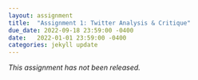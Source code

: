 ```yaml
---
layout: assignment
title:  "Assignment 1: Twitter Analysis & Critique"
due_date: 2022-09-18 23:59:00 -0400
date:   2022-01-01 23:59:00 -0400
categories: jekyll update
---
```


*This assignment has not been released.*

<!--
Twitter, the social networking platform, has fallen on hard times. It has [missed expectations](https://www.cnbc.com/2022/02/10/twitter-twtr-q4-2021-earnings.html) for user growth and revenue, has [struggled to ship](https://www.theverge.com/2022/3/10/22970043/twitter-product-leadership-interview) compelling new features for several years, and has a [problematic track record](https://wapo.st/3KhcFdP) of protecting user security and privacy. 

As an intrepid new designer, you sense an opportunity for a new app that you call _Fritter_ — a web service for frittering your time away, that clones the best parts of Twitter and extends it in exciting new ways. But before you get deep into designing and coding Fritter, you want to make sure that your hunch is well-grounded in user needs, and that it won't suffer from the same social and ethical problems.

**Purpose:** This assignment will give you experience with (a) conducting needfinding interviews, and (b) thinking through ethical design considerations following the [Value Sensitive Design (VSD) framework](http://www.envisioningcards.com).

**Reminders**. Make sure you have read and understood the rules for collaboration, submission and slack days.

## Your Tasks

1. VSD provides [4 dimensions (or criteria)](http://www.envisioningcards.com/?page_id=2#1) for analyzing designs: **stakeholders**, or the direct and indirect people who may be impacted by the technological design you're envisioning; **time**, or thinking through the short, medium, and long term implications of your design; **values**, or how your design affects what people consider to be important with respect to autonomy, a sense of community, democratic expression, inclusion, fairness, etc.; and, **pervasiveness**, or what the systemtic interactions may occur if your design is broadly adopted. For each of these criteria, VSD offers a [series of prompts](http://www.envisioningcards.com/?page_id=7) to spur your analysis.  

    **For each of the 4 dimensions, pick 2 prompts and apply them to analyze the strengths and weaknesses of Twitter as it exists today, and opportunities they suggest for your app, Fritter.** For instance, what challenges might someone experience when a Twitter account needs to change hands? Or, how might Twitter grapple with crossing national boundaries (e.g., [complying with takedown notices](https://techcrunch.com/2022/07/05/twitter-sues-india-government/) issued by governments)? **Document your analysis** in a manner that fits the prompt. This may include a richly annotated screenshot of relevant user interface elements, narrating over a short screen recording, and/or a brief (~150 word) written paragraph. 
    
2. Augment your VSD analysis by conducting **two interviews** with people who use Twitter or other social networking platforms (e.g., Twitch, Snapchat, TikTok, etc.). Each interview should last 30 to 45 minutes, and should explore topics such as: how people use these platforms in their daily life; what benefits they get from them; what they enjoy about their interactions with the platforms;  where these platforms fall short. 

    **Before conducting the interviews**, brainstorm a set of questions you are interested in covering, and develop a strategy for taking notes (we offer some advice on both of these aspects in the section below). Include your interview script and notes as part of your final deliverable on your Jekyll site.

    For each interview, write a **two paragraph report** that summarizes the highlights of the interview (anecdotes your subject related, unusual observations, etc.). Follow this summary up with a **one to two paragraph reflection** that synthesizes what you learned from the interview (for example, what was surprising or unexpected, how the interview informed your future design).
    

## Rubric

The teaching staff will grade your assignment using the following rubric. This assignment is worth 10 points, and submissions that squarely meet the expectations (i.e., the _Satisfactory_ column) will be awarded 7.5 points, which roughly maps to a B letter grade. Note: individual rubric cells may not may to specific point values.

| Component | Excellent | Satisfactory | Poor
| ----- | ----- |----- |----- |
| **VSD: Stakeholders**|||
| **VSD: Time**|||
| **VSD: Values**|||
| **VSD: Pervasiveness**|||
| **Interviews: Script**|Breadth + depth. Anticipates some follow-ups.|Explores a nice diversity of questions, but misses some opportunities for follow-ups or to explore new topic areas. Occasionally expects participants to be a designer.|Frequently expects participants to be a designer.
| **Interviews: Notes**|Rich detailed notes.||
| **Interviews: Report**|||
| **Interviews: Synthesis**|||Rambling.

[Something about consistent grading to allay student concerns about grading being qualitative ("subjective").]

## Advice

(Rough draft, needs to be polished)
1. Don't underestimate how long it takes to do the VSD analysis. In subsequent assignments, you will begin to design and implement Fritter. So, investing time now will yield dividends later. At minimum, we anticipate that you will need to spend 30–45 minutes with each prompt to be able to conduct a sufficiently compelling design analysis.
2. Doing a good VSD analysis will require more than just thinking really hard about the criteria and prompt. Make sure you spend time really using Twitter to deeply understand how it works. Augment your thinking by doing some research around the prompt. For instance, are there news articles (e.g., on [The Verge](https://www.theverge.com), [TechCrunch](https://techcrunch.com), or the tech columns of the [New York Times](https://www.nytimes.com/section/technology) or [The Wall Street Journal](https://www.wsj.com/news/technology)) that are relevant to one of the prompts? 
3. During your interviews, remember that your participants are not designers themselves. So directed questions like _"Why do you use Twitter?"_ or _"What feature would keep you more engaged on Twitter?"_ are unlikely to yield very interesting answers. Instead, keep your participants focused on describing their experiences using Twitter or other social networking platforms (e.g., have them recount stories about how and when they use them). 
4. Semi-structured: before conducting an interview, brainstorm a set of questions you're interested in hearing more about. Use these questions to spark a conversation, and guide the interview. But also follow your own instincts during the conversation — for example, if the participant is recounting something interesting, feel free to ask follow-up questions rather than rigidly following your list of questions. The goal of the interviews is to discover interesting, unexpected insights that you may not have thought of by yourself.
5. Take detailed notes. It can be tricky to do this in the moment while still being engaged in the conversation. So, one option you might consider is recording the audio of your conversation. If you choose to do this, **you must solicit written consent from participants**. After the interview, you can then listen to the recording and take notes about things that stick out.
-->
